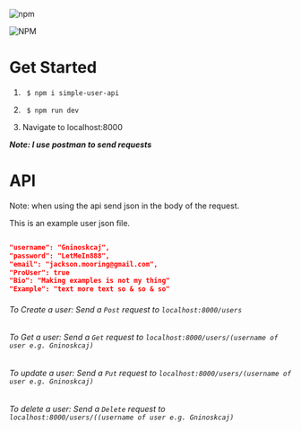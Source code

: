 ![npm](https://img.shields.io/npm/v/simple-user-api.svg)

![NPM](https://img.shields.io/npm/l/simple-user-api.svg)

# Get Started

1. ```shell
	$ npm i simple-user-api
	```


2. ```shell
	$ npm run dev
	```

3. Navigate to localhost:8000



***Note: I use postman to send requests***

# API
Note: when using the api send json in the body of the request.

This is an example user json file. 

```json

"username": "Gninoskcaj",
"password": "LetMeIn888",
"email": "jackson.mooring@gmail.com",
"ProUser": true
"Bio": "Making examples is not my thing"
"Example": "text more text so & so & so"

```

###### To Create a user: Send a `Post` request to `localhost:8000/users`

###### To Get a user: Send a `Get` request to `localhost:8000/users/(username of user e.g. Gninoskcaj)`

###### To update a user: Send a `Put` request to `localhost:8000/users/(username of user e.g. Gninoskcaj)`

###### To delete a user: Send a `Delete` request to `localhost:8000/users/((username of user e.g. Gninoskcaj)`
